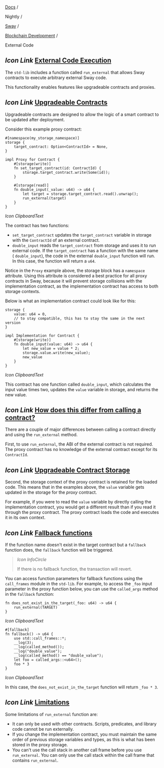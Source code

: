 [Docs](https://docs.fuel.network/) /

Nightly  /

[Sway](https://docs.fuel.network/docs/nightly/sway/) /

[Blockchain Development](https://docs.fuel.network/docs/nightly/sway/blockchain-development/) /

External Code

## _Icon Link_ [External Code Execution](https://docs.fuel.network/docs/nightly/sway/blockchain-development/external_code/\#external-code-execution)

The `std-lib` includes a function called `run_external` that allows Sway contracts to execute arbitrary external Sway code.

This functionality enables features like upgradeable contracts and
proxies.

## _Icon Link_ [Upgradeable Contracts](https://docs.fuel.network/docs/nightly/sway/blockchain-development/external_code/\#upgradeable-contracts)

Upgradeable contracts are designed to allow the logic of a smart contract to be updated after deployment.

Consider this example proxy contract:

```fuel_Box fuel_Box-idXKMmm-css
#[namespace(my_storage_namespace)]
storage {
    target_contract: Option<ContractId> = None,
}

impl Proxy for Contract {
    #[storage(write)]
    fn set_target_contract(id: ContractId) {
        storage.target_contract.write(Some(id));
    }

    #[storage(read)]
    fn double_input(_value: u64) -> u64 {
        let target = storage.target_contract.read().unwrap();
        run_external(target)
    }
}
```

_Icon ClipboardText_

The contract has two functions:

- `set_target_contract` updates the `target_contract` variable in storage with the `ContractId` of an external contract.
- `double_input` reads the `target_contract` from storage and uses it to run external code. If the `target_contract` has a function with the same name ( `double_input`), the code in the external `double_input` function will run.
In this case, the function will return a `u64`.

Notice in the `Proxy` example above, the storage block has a `namespace` attribute. Using this attribute is considered a best practice for all proxy contracts in Sway, because it will prevent storage collisions with the implementation contract, as the implementation contract has access to both storage contexts.

Below is what an implementation contract could look like for this:

```fuel_Box fuel_Box-idXKMmm-css
storage {
    value: u64 = 0,
    // to stay compatible, this has to stay the same in the next version
}

impl Implementation for Contract {
    #[storage(write)]
    fn double_input(value: u64) -> u64 {
        let new_value = value * 2;
        storage.value.write(new_value);
        new_value
    }
}
```

_Icon ClipboardText_

This contract has one function called `double_input`, which calculates the input value times two, updates the `value` variable in storage, and returns the new value.

## _Icon Link_ [How does this differ from calling a contract?](https://docs.fuel.network/docs/nightly/sway/blockchain-development/external_code/\#how-does-this-differ-from-calling-a-contract)

There are a couple of major differences between calling a contract directly and using the `run_external` method.

First, to use `run_external`, the ABI of the external contract is not required. The proxy contract has no knowledge of the external contract except for its `ContractId`.

## _Icon Link_ [Upgradeable Contract Storage](https://docs.fuel.network/docs/nightly/sway/blockchain-development/external_code/\#upgradeable-contract-storage)

Second, the storage context of the proxy contract is retained for the loaded code.
This means that in the examples above, the `value` variable gets updated in the storage for the _proxy_ contract.

For example, if you were to read the `value` variable by directly calling the implementation contract, you would get a different result than if you read it through the proxy contract.
The proxy contract loads the code and executes it in its own context.

## _Icon Link_ [Fallback functions](https://docs.fuel.network/docs/nightly/sway/blockchain-development/external_code/\#fallback-functions)

If the function name doesn't exist in the target contract but a `fallback` function does, the `fallback` function will be triggered.

> _Icon InfoCircle_
>
> If there is no fallback function, the transaction will revert.

You can access function parameters for fallback functions using the `call_frames` module in the `std-lib`.
For example, to access the `_foo` input parameter in the proxy function below, you can use the `called_args` method in the `fallback` function:

```fuel_Box fuel_Box-idXKMmm-css
fn does_not_exist_in_the_target(_foo: u64) -> u64 {
    run_external(TARGET)
}
```

_Icon ClipboardText_

```fuel_Box fuel_Box-idXKMmm-css
#[fallback]
fn fallback() -> u64 {
    use std::call_frames::*;
    __log(3);
    __log(called_method());
    __log("double_value");
    __log(called_method() == "double_value");
    let foo = called_args::<u64>();
    foo * 3
}
```

_Icon ClipboardText_

In this case, the `does_not_exist_in_the_target` function will return `_foo * 3`.

## _Icon Link_ [Limitations](https://docs.fuel.network/docs/nightly/sway/blockchain-development/external_code/\#limitations)

Some limitations of `run_external` function are:

- It can only be used with other contracts. Scripts, predicates, and library code cannot be run externally.
- If you change the implementation contract, you must maintain the same order of previous storage variables and types, as this is what has been stored in the proxy storage.
- You can't use the call stack in another call frame before you use `run_external`. You can only use the call stack within the call frame that contains `run_external`.